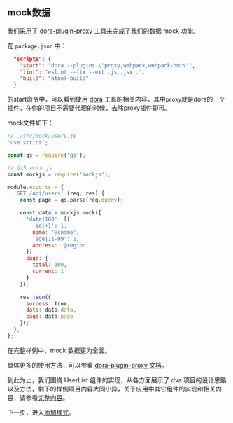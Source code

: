 ## mock数据

我们采用了 [dora-plugin-proxy](https://github.com/dora-js/dora-plugin-proxy) 工具来完成了我们的数据 mock 功能。

在 `package.json` 中：

```json
  "scripts": {
    "start": "dora --plugins \"proxy,webpack,webpack-hmr\"",
    "lint": "eslint --fix --ext .js,.jsx .",
    "build": "atool-build"
  }
```

的start命令中，可以看到使用 [dora](https://github.com/dora-js/dora) 工具的相关内容，其中`proxy`就是dora的一个插件，在你的项目不需要代理的时候，去除proxy插件即可。

mock文件如下：

```js
// ./src/mock/users.js
'use strict';

const qs = require('qs');

// 引入 mock js
const mockjs = require('mockjs');

module.exports = {
  'GET /api/users' (req, res) {
    const page = qs.parse(req.query);

    const data = mockjs.mock({
      'data|100': [{
        'id|+1': 1,
        name: '@cname',
        'age|11-99': 1,
        address: '@region'
      }],
      page: {
        total: 100,
        current: 1
      }
    });

    res.json({
      success: true,
      data: data.data,
      page: data.page
    });
  },
};
```

在完整样例中，mock 数据更为全面。

具体更多的使用方法，可以参看 [dora-plugin-proxy 文档](https://github.com/dora-js/dora-plugin-proxy)。

到此为止，我们围绕 UserList 组件的实现，从各方面展示了 dva 项目的设计思路以及方法，剩下的样例项目内容大同小异，关于应用中其它组件的实现和相关内容，请参看[完整内容](https://github.com/dvajs/dva/tree/master/examples/user-dashboard)。

下一步，进入[添加样式](./10-添加样式.md)。
